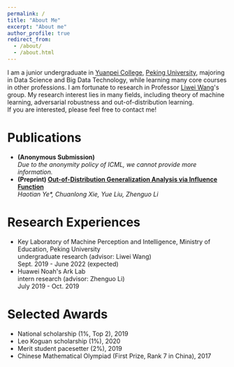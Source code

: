 ```yaml
---
permalink: /
title: "About Me"
excerpt: "About me"
author_profile: true
redirect_from: 
  - /about/
  - /about.html
---
```


I am a junior undergraduate in [Yuanpei College](https://yuanpei.pku.edu.cn), [Peking University](https://www.pku.edu.cn), majoring in Data Science and Big Data Technology, while learning many core courses in other professions. I am fortunate to research in Professor [Liwei Wang](http://www.liweiwang-pku.com/)'s group. My research interest lies in many fields, including theory of machine learning, adversarial robustness and out-of-distribution learning.
<br/>
If you are interested, please feel free to contact me!

Publications
======
- **(Anonymous Submission)**
  <br/>
  *Due to the anonymity policy of ICML, we cannot provide more information.*
- **(Preprint) [Out-of-Distribution Generalization Analysis via Influence Function](https://arxiv.org/abs/2101.08521)**
  <br/>
  *Haotian Ye\*, Chuanlong Xie, Yue Liu, Zhenguo Li*
  

Research Experiences
======
- Key Laboratory of Machine Perception and Intelligence, Ministry of Education, Peking University
  <br/>
  undergraduate research (advisor: Liwei Wang)
  <br/>
  Sept. 2019 - June 2022 (expected)
- Huawei Noah's Ark Lab
  <br/>
  intern research (advisor: Zhenguo Li)
  <br/>
  July 2019 - Oct. 2019


Selected Awards
======
- National scholarship (1%, Top 2), 2019
- Leo Koguan scholarship (1%), 2020
- Merit student pacesetter (2%), 2019
- Chinese Mathematical Olympiad (First Prize, Rank 7 in China), 2017
